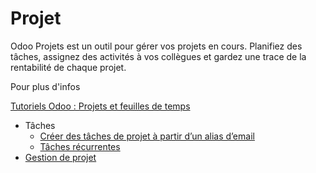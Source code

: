 # Projet

Odoo Projets est un outil pour gérer vos projets en cours. Planifiez des
tâches, assignez des activités à vos collègues et gardez une trace de la
rentabilité de chaque projet.

Pour plus d'infos

[Tutoriels Odoo : Projets et feuilles de
temps](https://www.odoo.com/slides/project-and-timesheets-21)

  * Tâches
    * [Créer des tâches de projet à partir d’un alias d’email](project/tasks/email_alias.html)
    * [Tâches récurrentes](project/tasks/recurring_tasks.html)
  * [Gestion de projet](project/project_management.html)

